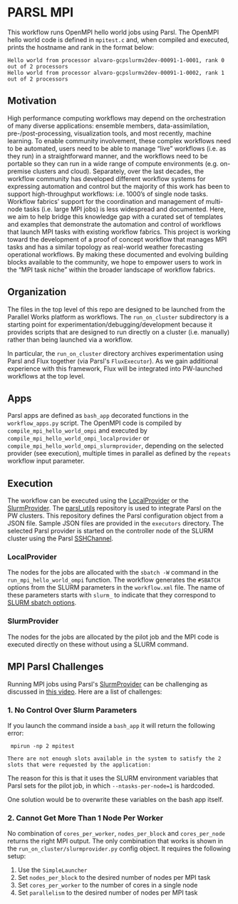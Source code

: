 # PARSL MPI

This workflow runs OpenMPI hello world jobs using Parsl. The OpenMPI hello world code is defined in `mpitest.c` and, when compiled and executed, prints the hostname and rank in the format below:

```
Hello world from processor alvaro-gcpslurmv2dev-00091-1-0001, rank 0 out of 2 processors
Hello world from processor alvaro-gcpslurmv2dev-00091-1-0002, rank 1 out of 2 processors
```

## Motivation

High performance computing workflows may depend on the orchestration of many 
diverse applications: ensemble members, data-assimilation, pre-/post-processing, 
visualization tools, and most recently, machine learning. To enable community 
involvement, these complex workflows need to be automated, users need to be able 
to manage “live” workflows (i.e. as they run) in a straightforward manner, and 
the workflows need to be portable so they can run in a wide range of compute 
environments (e.g. on-premise clusters and cloud). Separately, over the last decades, 
the workflow community has developed different workflow systems for expressing 
automation and control but the majority of this work has been to support 
high-throughput workflows: i.e. 1000’s of single node tasks. Workflow fabrics’ 
support for the coordination and management of multi-node tasks (i.e. large MPI 
jobs) is less widespread and documented. Here, we aim to help bridge this 
knowledge gap with a curated set of templates and examples that demonstrate 
the automation and control of workflows that launch MPI tasks with existing 
workflow fabrics.  This project is working toward the development of a proof of 
concept workflow that manages MPI tasks and has a similar topology as real-world 
weather forecasting operational workflows. By making these documented and evolving 
building blocks available to the community, we hope to empower users to work in 
the “MPI task niche” within the broader landscape of workflow fabrics.

## Organization

The files in the top level of this repo are designed to be launched from the Parallel Works
platform as workflows. The `run_on_cluster` subdirectory is a starting point for 
experimentation/debugging/development because it provides scripts that are designed to
run directly on a cluster (i.e. manually) rather than being launched via a workflow.

In particular, the `run_on_cluster` directory archives experimentation using Parsl
and Flux together (via Parsl's `FluxExecutor`). As we gain additional experience with
this framework, Flux will be integrated into PW-launched workflows at the top level.

## Apps

Parsl apps are defined as `bash_app` decorated functions in the `workflow_apps.py` script. The OpenMPI code is compiled by `compile_mpi_hello_world_ompi` and executed by `compile_mpi_hello_world_ompi_localprovider` or `compile_mpi_hello_world_ompi_slurmprovider`, depending on the selected provider (see execution), multiple times in parallel as defined by the `repeats` workflow input parameter. 

## Execution

The workflow can be executed using the [LocalProvider](https://parsl.readthedocs.io/en/stable/stubs/parsl.providers.LocalProvider.html) or the [SlurmProvider](https://parsl.readthedocs.io/en/stable/stubs/parsl.providers.SlurmProvider.html). The [parsl_utils](https://github.com/parallelworks/parsl_utils) repository is used to integrate Parsl on the PW clusters. This repository defines the Parsl configuration object from a JSON file. Sample JSON files are provided in the `executors` directory. The selected Parsl provider is started on the controller node of the SLURM cluster using the Parsl [SSHChannel](https://parsl.readthedocs.io/en/stable/stubs/parsl.channels.SSHChannel.html). 

### LocalProvider

The nodes for the jobs are allocated with the `sbatch -W` command in the 
`run_mpi_hello_world_ompi` function. The workflow generates the `#SBATCH`
options from the SLURM parameters in the `workflow.xml` file. The name of these parameters starts with `slurm_` to indicate that they correspond to [SLURM sbatch options](https://slurm.schedmd.com/sbatch.html). 

### SlurmProvider

The nodes for the jobs are allocated by the pilot job and the MPI code is executed directly on these without using a SLURM command. 


## MPI Parsl Challenges

Running MPI jobs using Parsl's [SlurmProvider](https://parsl.readthedocs.io/en/stable/stubs/parsl.providers.SlurmProvider.html) can be challenging as discussed in [this video](https://www.youtube.com/watch?v=0V4Hs4kTyJs&t=398s). Here are a list of challenges:

### 1. No Control Over Slurm Parameters 
If you launch the command inside a `bash_app` it will return the following error:
```
 mpirun -np 2 mpitest
 ```
 
 ```
 There are not enough slots available in the system to satisfy the 2
slots that were requested by the application:
 ```
 
 The reason for this is that it uses the SLURM environment variables that Parsl sets for the pilot job, in which `--ntasks-per-node=1` is hardcoded. 
 
One solution would be to overwrite these variables on the bash app itself.

### 2. Cannot Get More Than 1 Node Per Worker
No combination of `cores_per_worker`, `nodes_per_block` and `cores_per_node` returns the right MPI output. The only combination that works is shown in the `run_on_cluster/slurmprovider.py` config object. It requires the following setup:
1. Use the `SimpleLauncher`
2. Set `nodes_per_block` to the desired number of nodes per MPI task
3. Set `cores_per_worker` to the number of cores in a single node
4. Set `parallelism` to the desired number of nodes per MPI task
